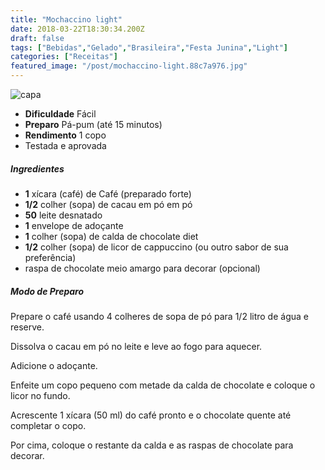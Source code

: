 ```yaml
---
title: "Mochaccino light"
date: 2018-03-22T18:30:34.200Z
draft: false
tags: ["Bebidas","Gelado","Brasileira","Festa Junina","Light"]
categories: ["Receitas"]
featured_image: "/post/mochaccino-light.88c7a976.jpg"
---
```


![capa](/post/mochaccino-light.88c7a976.jpg)

*   **Dificuldade** Fácil
*   **Preparo** Pá-pum (até 15 minutos)
*   **Rendimento** 1 copo
*   Testada e aprovada
    

##### Ingredientes

*   **1** xícara (café) de Café (preparado forte)
*   **1/2** colher (sopa) de cacau em pó em pó
*   **50** leite desnatado
*   **1** envelope de adoçante
*   **1** colher (sopa) de calda de chocolate diet
*   **1/2** colher (sopa) de licor de cappuccino (ou outro sabor de sua preferência)
*   raspa de chocolate meio amargo para decorar (opcional)

##### Modo de Preparo

Prepare o café usando 4 colheres de sopa de pó para 1/2 litro de água e reserve.

Dissolva o cacau em pó no leite e leve ao fogo para aquecer.

Adicione o adoçante.

Enfeite um copo pequeno com metade da calda de chocolate e coloque o licor no fundo.

Acrescente 1 xícara (50 ml) do café pronto e o chocolate quente até completar o copo.

Por cima, coloque o restante da calda e as raspas de chocolate para decorar.
